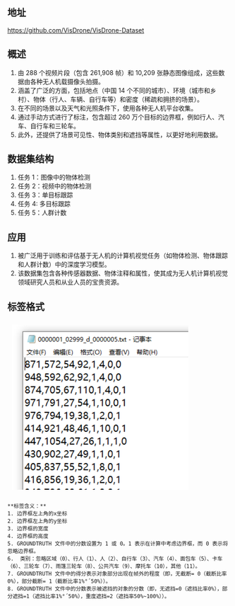 ## 地址
https://github.com/VisDrone/VisDrone-Dataset
## 概述
1. 由 288 个视频片段（包含 261,908 帧）和 10,209 张静态图像组成，这些数据由各种无人机载摄像头拍摄。
2. 涵盖了广泛的方面，包括地点（中国 14 个不同的城市）、环境（城市和乡村）、物体（行人、车辆、自行车等）和密度（稀疏和拥挤的场景）。
3. 在不同的场景以及天气和光照条件下，使用各种无人机平台收集。
4. 通过手动方式进行了标注，包含超过 260 万个目标的边界框，例如行人、汽车、自行车和三轮车。
5. 此外，还提供了场景可见性、物体类别和遮挡等属性，以更好地利用数据。
## 数据集结构
1. 任务 1：图像中的物体检测
2. 任务 2：视频中的物体检测
3. 任务 3：单目标跟踪
4. 任务 4: 多目标跟踪
5. 任务 5：人群计数
## 应用
1. 被广泛用于训练和评估基于无人机的计算机视觉任务（如物体检测、物体跟踪和人群计数）中的深度学习模型。
2. 该数据集包含各种传感器数据、物体注释和属性，使其成为无人机计算机视觉领域研究人员和从业人员的宝贵资源。
## 标签格式
<img src="../../pic/ML/Dataset/visdrone_lable.png" style="width:400px;padding:10px;"/>

```
**标签含义：**
1. 边界框左上角的x坐标
2. 边界框左上角的y坐标
3. 边界框的宽度
4. 边界框的高度
5. GROUNDTRUTH 文件中的分数设置为 1 或 0。1 表示在计算中考虑边界框，而 0 表示将忽略边界框。
6.  类别：忽略区域（0）、行人（1）、人（2）、自行车（3）、汽车（4）、面包车（5）、卡车（6）、三轮车（7）、雨篷三轮车（8）、公共汽车（9）、摩托车（10），其他（11）。
7. GROUNDTRUTH 文件中的得分表示对象部分出现在帧外的程度（即，无截断= 0（截断比率0%），部分截断= 1（截断比率1%°´50%））。
8. GROUNDTRUTH 文件中的分数表示被遮挡的对象的分数（即，无遮挡=0（遮挡比率0%），部分遮挡=1（遮挡比率1%°´50%），重度遮挡=2（遮挡率50%~100%））。
```
